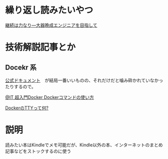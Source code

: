 # 繰り返し読みたいやつ

[継続は力なり―大器晩成エンジニアを目指して](https://gihyo.jp/dev/serial/01/continue-power) 


# 技術解説記事とか

## Docekr 系

[公式ドキュメント](https://docs.docker.jp/index.html)　が結局一番いいものの、それだけだと噛み砕かれていなかったりするので。

[@IT 超入門Docker Dockerコマンドの使い方](https://atmarkit.itmedia.co.jp/ait/articles/1702/01/news061.html)

[DockerのTTYって何?](https://zenn.dev/hohner/articles/43a0da20181d34)

# 説明　

読みたい本はKindleでメモ可能だが、Kindle以外の本、インターネットのまとめ記事などをストックするのに使う

